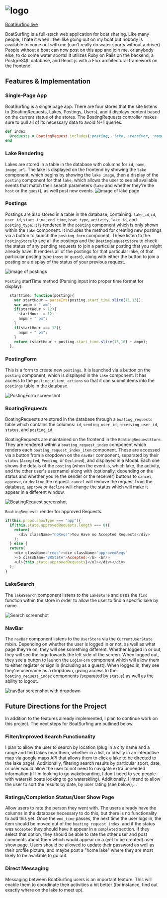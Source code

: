 # ![logo](https://github.com/jamnjon/couchsurfing/blob/master/docs/pics/Logo.png)

[BoatSurfing live][location]

[location]: http://www.boatsurfing.site



BoatSurfing is a full-stack web application for boat sharing. Like many people, I hate it when I feel like going out on my boat but nobody is available to come out with me (can't really do water sports without a driver). People without a boat can now post on this app and join me, or anybody else, to do some water sports!  It utilizes Ruby on Rails on the backend, a PostgreSQL database, and React.js with a Flux architectural framework on the frontend.  

## Features & Implementation



### Single-Page App

BoatSurfing is a single page app. There are four stores that the site listens to (BoatingRequests, Lakes, Postings, Users), and it displays content based on the current status of the stores. The BoatingRequests controller makes sure to pull all of its necessary data to avoid N+1 queries.

```ruby
def index
  @requests = BoatingRequest.includes(:posting, :lake, :receiver, :requester).all
end
  ```

### Lake Rendering
  Lakes are stored in a table in the database with columns for `id`, `name`, `image_url`. The lake is displayed on the frontend by showing the `lake` component, which begins by showing the `lake image`, then a display of the `posting` component for that `lake`, which allows the user to see all available events that match their search parameters (`lake` and whether they're the `host` or the `guest`), as well post new events.
![image of lake page](https://github.com/jamnjon/couchsurfing/blob/master/docs/pics/LakePageTop.png)

### Postings

Postings are also stored in a  table in the database, containing: `lake_id`,`id`, `user_id`, `start_time`, `end_time`, `boat_type`, `activity`, `lake_id`, and `posting_type`. It is rendered in the `posting` component which is only shown within the `lake` component. It includes the method for creating new postings via a button to launch the `posting_form` component. These listen to the `PostingStore` to see all the postings and the `BoatingRequestStore` to check the status of any pending requests to join a particular posting that you might already have. It renders all of the postings for that particular lake, of that particular posting type (`host` or `guest`), along with either the button to join a posting or a display of the status of your previous request.

![image of postings](https://github.com/jamnjon/couchsurfing/blob/master/docs/pics/Postings.png)

`Posting` startTime method (Parsing input into proper time format for display):

```javascript
  startTime: function(posting){
    var startHour = parseInt(posting.start_time.slice(11,13));
    var ampm = " am";
    if(startHour > 12){
      startHour -= 12;
      ampm = " pm";
    }
    if(startHour === 12){
      ampm = " pm";
    }
    return (startHour + posting.start_time.slice(13,16) + ampm);
  },
```

### PostingForm

This is a form to create new `postings`. It is launched via a button on the `posting` component, which is displayed in the `lake` component. It has access to the `posting_client_actions` so that it can submit items into the `postings` table in the database.

![PostingForm screenshot](https://github.com/jamnjon/couchsurfing/blob/master/docs/pics/NewEvent.png)

### BoatingRequests

BoatingRequests are stored in the database through a `boating_requests` table which contains the columns: `id`, `sending_user_id`, `receiving_user_id`, `status`, and `posting_id`.  

BoatingRequests are maintained on the frontend in the `BoatingRequestStore`.  They are rendered within a `boating_request_index` component which renders each `boating_request_index_item` component. These are accessed via a button from a dropdown on the `navBar` component, separated by their `status` (`Accepted`, `Pending`, or `Declined`), and displayed in a Modal. Each one shows the details of the `posting` (when the event is, which lake, the activity, and the other user's username) along with (optionally, depending on the status and whether you're the sender or the receiver) buttons to `cancel`, `approve`, or `decline` the request. `cancel` will remove the request from the database, `approve` or `decline` will change the status which will make it appear in a different window.

![BoatingRequest screenshot](https://github.com/jamnjon/couchsurfing/blob/master/docs/pics/PendingRequests.png)

`BoatingRequests` render for approved Requests.

````javascript
if(this.props.showType === "app"){
  if(this.state.approvedRequests.length === 0){
    return(
      <div className="noReqs">You Have no Accepted Requests</div>
    );
  } else {
  return(
    <div className="reqs"><div className="approvedReqs"
    ><b className="BRState">Accepted:</b> <br/>
    <ul>{this.state.approvedRequests}</ul></div></div>
  );
}
````

### LakeSearch

The `lakeSearch` component listens to the `LakeStore` and uses the `find` function within the store in order to allow the user to find a specific lake by name.

![Search screenshot](https://github.com/jamnjon/couchsurfing/blob/master/docs/pics/Search.png)

### NavBar

The `navBar` component listens to the `UserStore` via the `CurrentUserState` mixin. Depending on whether the user is logged in or not, as well as what page they're on, they will see something different. Whether logged in or out, they will see the logo towards the left side of the screen. When logged out, they see a button to launch the `LoginForm` component which will allow them to either register or sign in (including as a guest). When logged in, they see they're username as a dropdown, giving access to the `boating_request_index` components (separated by `status`) as well as the ability to logout.

![navBar screenshot with dropdown](https://github.com/jamnjon/couchsurfing/blob/master/docs/pics/UserOptions.png)

## Future Directions for the Project

In addition to the features already implemented, I plan to continue work on this project.  The next steps for BoatSurfing are outlined below.

### Filter/Improved Search Functionality

I plan to allow the user to search by location (plug in a city name and a range and find lakes near them, whether in a list, or ideally in an interactive map via google maps API that allows them to click a lake to be directed to the lake page). Additionally, filtering search results by particular sport, date, or user would allow the user to not need to navigate extra unneeded information (if I'm looking to go wakeboarding, I don't need to see people with waterski boats looking to go waterskiing). Additionally, I intend to allow the user to sort the results by date, by user rating (see below),...

### Ratings/Completion Status/User Show Page

Allow users to rate the person they went with. The users already have the columns in the database necessary to do this, but there is no functionality to add this yet. Once the `end_time` passes, the next time the user logs in, the item should be moved out of the `boating_request_index`, and if the status was `Accepted` they should have it appear in a `completed` section. If they select that option, they should be able to rate the other user and post comments about them which would appear on a (yet to be created) user show page. Users should be allowed to update their password as well as their profile picture, and maybe post a "home lake" where they are most likely to be available to go out.

### Direct Messaging

Messaging between BoatSurfing users is an important feature.  This will enable them to coordinate their activities a bit better (for instance, find out exactly where on the lake to meet up).
